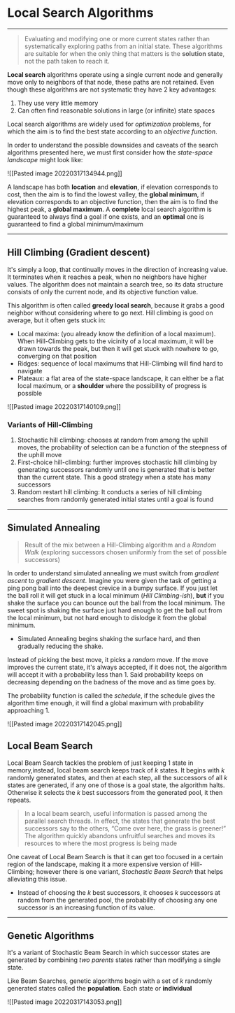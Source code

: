 # Local Search Algorithms

---

> Evaluating and modifying one or more current states rather than systematically exploring paths from an initial state. These algorithms are suitable for when the only thing that matters is the **solution state**, not the path taken to reach it.

**Local search** algorithms operate using a single current node and generally move only to neighbors of that node, these paths are not retained. Even though these algorithms are not systematic they have 2 key advantages:

1. They use very little memory
2. Can often find reasonable solutions in large (or infinite) state spaces

Local search algorithms are widely used for _optimization_ problems, for which the aim is to find the best state according to an _objective function_.

In order to understand the possible downsides and caveats of the search algorithms presented here, we must first consider how the _state-space landscape_ might look like:

![[Pasted image 20220317134944.png]]

A landscape has both **location** and **elevation**, if elevation corresponds to cost, then the aim is to find the lowest valley, the **global minimum**, if elevation corresponds to an objective function, then the aim is to find the highest peak, a **global maximum**. A **complete** local search algorithm is guaranteed to always find a goal if one exists, and an **optimal** one is guaranteed to find a global minimum/maximum

---

## Hill Climbing (Gradient descent)

It's simply a loop, that continually moves in the direction of increasing value. It terminates when it reaches a peak, when no neighbors have higher values. The algorithm does not maintain a search tree, so its data structure consists of only the current node, and its objective function value.

This algorithm is often called **greedy local search**, because it grabs a good neighbor without considering where to go next. Hill climbing is good on average, but it often gets stuck in:

- Local maxima: (you already know the definition of a local maximum). When Hill-Climbing gets to the vicinity of a local maximum, it will be drawn towards the peak, but then it will get stuck with nowhere to go, converging on that position	
- Ridges: sequence of local maximums that Hill-Climbing will find hard to navigate
- Plateaux: a flat area of the state-space landscape, it can either be a flat local maximum, or a **shoulder** where the possibility of progress is possible

![[Pasted image 20220317140109.png]]

### Variants of Hill-Climbing

1. Stochastic hill climbing: chooses at random from among the uphill moves, the probability of selection can be a function of the steepness of the uphill move
2. First-choice hill-climbing: further improves stochastic hill climbing by generating successors randomly until one is generated that is better than the current state. This a good strategy when a state has many successors
3. Random restart hill climbing: It conducts a series of hill climbing searches from randomly generated initial states until a goal is found 

---

## Simulated Annealing

> Result of the mix between a Hill-Climbing algorithm and a _Random Walk_ (exploring successors chosen uniformly from the set of possible successors)

In order to understand simulated annealing we must switch from _gradient ascent_ to _gradient descent_. Imagine you were given the task of getting a ping pong ball into the deepest crevice in a bumpy surface. If you just let the ball roll it will get stuck in a local minimum (_Hill Climbing-ish_), **but** if you shake the surface you can bounce out the ball from the local minimum. The sweet spot is shaking the surface just hard enough to get the ball out from the local minimum, but not hard enough to dislodge it from the global minimum.

- Simulated Annealing begins shaking the surface hard, and then gradually reducing the shake.

Instead of picking the best move, it picks a _random_ move. If the move improves the current state, it's always accepted, if it does not, the algorithm will accept it with a probability less than 1. Said probability keeps on decreasing depending on the badness of the move and as time goes by.

The probability function is called the _schedule_, if the schedule gives the algorithm time enough, it will find a global maximum with probability approaching 1.

![[Pasted image 20220317142045.png]]

## Local Beam Search

Local Beam Search tackles the problem of just keeping 1 state in memory,instead, local beam search keeps track of $k$ states. It begins with $k$ randomly generated states, and then at each step, all the successors of all $k$ states are generated, if any one of those is a goal state, the algorithm halts. Otherwise it selects the $k$ best successors from the generated pool, it then repeats.

> In a local beam search, useful information is passed among the parallel search threads. In effect, the states that generate the best successors say to the others, “Come over here, the grass is greener!” The algorithm quickly abandons unfruitful searches and moves its resources to where the most progress is being made

One caveat of Local Beam Search is that it can get too focused in a certain region of the landscape, making it a more expensive version of Hill-Climbing; however there is one variant, _Stochastic Beam Search_ that helps alleviating this issue.
- Instead of choosing the $k$ best successors,  it chooses $k$ successors at random from the generated pool, the probability of choosing any one successor is an increasing function of its value.
 
 ---
 
## Genetic Algorithms

It's a variant of Stochastic Beam Search in which successor states are generated by combining _two parents_ states rather than modifying a single state.

Like Beam Searches, genetic algorithms begin with a set of $k$ randomly generated states called the **population**. Each state or **individual**

![[Pasted image 20220317143053.png]]